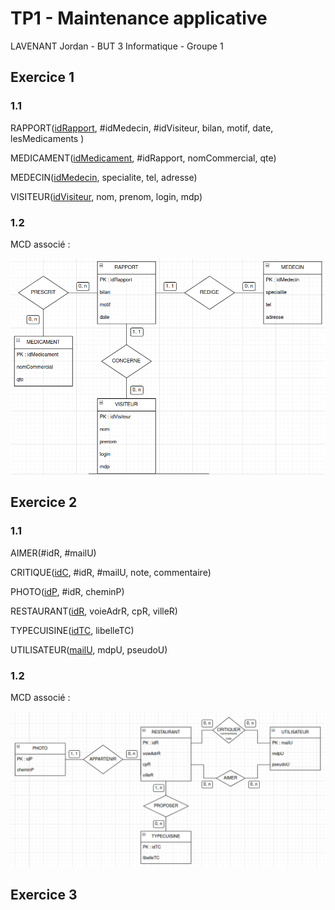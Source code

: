 # TP1 - Maintenance applicative

LAVENANT Jordan - BUT 3 Informatique - Groupe 1

## Exercice 1

### 1.1

RAPPORT(<u>idRapport</u>, #idMedecin, #idVisiteur, bilan, motif, date, lesMedicaments
)

MEDICAMENT(<u>idMedicament</u>, #idRapport, nomCommercial, qte)

MEDECIN(<u>idMedecin</u>, specialite, tel, adresse)

VISITEUR(<u>idVisiteur</u>, nom, prenom, login, mdp)

### 1.2

MCD associé :

![mcd](assets/1.2.png)

## Exercice 2

### 1.1

AIMER(#idR, #mailU)

CRITIQUE(<u>idC</u>, #idR, #mailU, note, commentaire)

PHOTO(<u>idP</u>, #idR, cheminP)

RESTAURANT(<u>idR</u>, voieAdrR, cpR, villeR)

TYPECUISINE(<u>idTC</u>, libelleTC)

UTILISATEUR(<u>mailU</u>, mdpU, pseudoU)

### 1.2

MCD associé :

![mcd](assets/2.2.png)

## Exercice 3